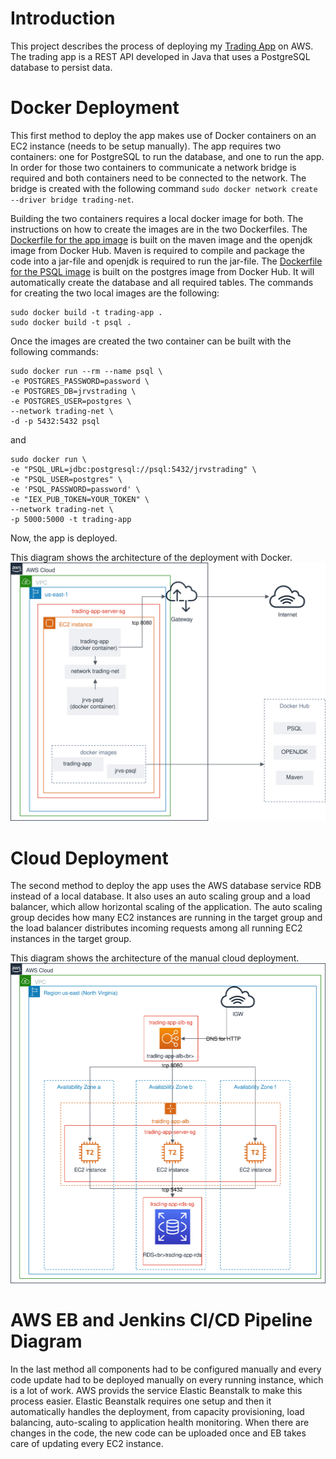 # Introduction
This project describes the process of deploying my [Trading App](https://github.com/MiriamEA/trading_app) on AWS.
The trading app is a REST API developed in Java that uses a PostgreSQL database to persist data.

# Docker Deployment
This first method to deploy the app makes use of Docker containers on an EC2 instance (needs to be setup manually). 
The app requires two containers: one for PostgreSQL to run the database, and one to run the app.
In order for those two containers to communicate a network bridge is required and both containers need to be connected to the network.
The bridge is created with the following command ```sudo docker network create --driver bridge trading-net```.

Building the two containers requires a local docker image for both. 
The instructions on how to create the images are in the two Dockerfiles.
The [Dockerfile for the app image](https://github.com/MiriamEA/trading_app/blob/master/Dockerfile) is built on the maven image and the openjdk image from Docker Hub. Maven is required to compile and package the code into a jar-file and openjdk is required to run the jar-file.
The [Dockerfile for the PSQL image](https://github.com/MiriamEA/trading_app/blob/master/psql/Dockerfile) is built on the postgres image from Docker Hub. It will automatically create the database and all required tables.
The commands for creating the two local images are the following:
```
sudo docker build -t trading-app .
sudo docker build -t psql .
```
Once the images are created the two container can be built with the following commands:
```
sudo docker run --rm --name psql \
-e POSTGRES_PASSWORD=password \
-e POSTGRES_DB=jrvstrading \
-e POSTGRES_USER=postgres \
--network trading-net \
-d -p 5432:5432 psql
```
and 
```
sudo docker run \
-e "PSQL_URL=jdbc:postgresql://psql:5432/jrvstrading" \
-e "PSQL_USER=postgres" \
-e 'PSQL_PASSWORD=password' \
-e "IEX_PUB_TOKEN=YOUR_TOKEN" \
--network trading-net \
-p 5000:5000 -t trading-app
```
Now, the app is deployed.

This diagram shows the architecture of the deployment with Docker.
![docker architecture](https://github.com/MiriamEA/cloud_DevOps/blob/master/assets/trading-app-docker.svg)

# Cloud Deployment
The second method to deploy the app uses the AWS database service RDB instead of a local database. It also uses an auto scaling group and a load balancer, which allow horizontal scaling of the application.
The auto scaling group decides how many EC2 instances are running in the target group and the load balancer distributes incoming requests among all running EC2 instances in the target group. 

This diagram shows the architecture of the manual cloud deployment.
![cloud architecture](https://github.com/MiriamEA/cloud_DevOps/blob/master/assets/trading-app-aws.svg)
  
# AWS EB and Jenkins CI/CD Pipeline Diagram
In the last method all components had to be configured manually and every code update had to be deployed manually on every running instance, which is a lot of work.
AWS provids the service Elastic Beanstalk to make this process easier.
Elastic Beanstalk requires one setup and then it automatically handles the deployment, from capacity provisioning, load balancing, auto-scaling to application health monitoring. 
When there are changes in the code, the new code can be uploaded once and EB takes care of updating every EC2 instance.


